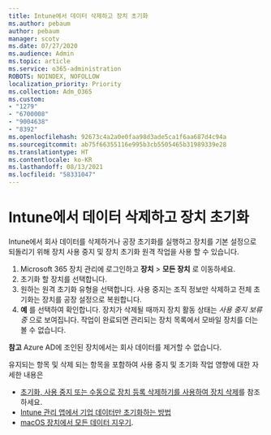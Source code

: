 ```yaml
---
title: Intune에서 데이터 삭제하고 장치 초기화
ms.author: pebaum
author: pebaum
manager: scotv
ms.date: 07/27/2020
ms.audience: Admin
ms.topic: article
ms.service: o365-administration
ROBOTS: NOINDEX, NOFOLLOW
localization_priority: Priority
ms.collection: Adm_O365
ms.custom:
- "1279"
- "6700008"
- "9004638"
- "8392"
ms.openlocfilehash: 92673c4a2a0e0faa98d3ade5ca1f6aa687d4c94a
ms.sourcegitcommit: ab75f66355116e995b3cb5505465b31989339e28
ms.translationtype: HT
ms.contentlocale: ko-KR
ms.lasthandoff: 08/13/2021
ms.locfileid: "58331047"
---
```

# <a name="removing-data-and-wiping-devices-from-intune"></a>Intune에서 데이터 삭제하고 장치 초기화

Intune에서 회사 데이터를 삭제하거나 공장 초기화를 실행하고 장치를 기본 설정으로 되돌리기 위해 장치 사용 중지 및 장치 초기화 원격 작업을 사용 할 수 있습니다.

1. Microsoft 365 장치 관리에 로그인하고 **장치** > **모든 장치** 로 이동하세요.
2. 초기화 할 장치를 선택합니다.
3. 원하는 원격 초기화 유형을 선택합니다. 사용 중지는 조직 정보만 삭제하고 전체 초기화는 장치를 공장 설정으로 복원합니다.
4. **예** 를 선택하여 확인합니다. 장치가 삭제될 때까지 장치 활동 상태는 *사용 중지 보류 중* 으로 보여집니다.
    작업이 완료되면 관리되는 장치 목록에서 모바일 장치를 더는 볼 수 없습니다.

**참고** Azure AD에 조인된 장치에서는 회사 데이터를 제거할 수 없습니다. 

유지되는 항목 및 삭제 되는 항목을 포함하여 사용 중지 및 초기화 작업 영향에 대한 자세한 내용은

- [초기화, 사용 중지 또는 수동으로 장치 등록 삭제하기를 사용하여 장치 삭제](https://docs.microsoft.com/mem/intune/remote-actions/devices-wipe)를 참조하세요.
- [Intune 관리 앱에서 기업 데이터만 초기화하는 방법](https://docs.microsoft.com/mem/intune/apps/apps-selective-wipe)
- [macOS 장치에서 모든 데이터 지우기](https://docs.microsoft.com/mem/intune/remote-actions/device-erase).